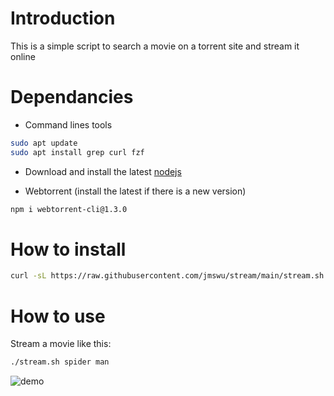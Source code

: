 # Introduction #

This is a simple script to search a movie on a torrent site and stream it online

# Dependancies #

* Command lines tools
```sh
sudo apt update
sudo apt install grep curl fzf
```

* Download and install the latest [nodejs](https://nodejs.org/en/download/package-manager/current)

* Webtorrent (install the latest if there is a new version)
```sh
npm i webtorrent-cli@1.3.0
```

# How to install #
```sh
curl -sL https://raw.githubusercontent.com/jmswu/stream/main/stream.sh -o stream.sh && chmod +x ./stream.sh
```

# How to use #

Stream a movie like this:
```sh
./stream.sh spider man
```
![demo](./assets/demo.gif)
